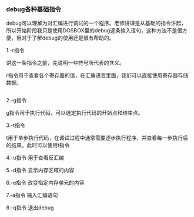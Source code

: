 ### debug各种基础指令

debug可以理解为对汇编进行调试的一个程序。老师讲课是从基础的指令讲起，所以开始阶段我只是使用DOSBOX里的debug逐条输入语句，这种方法不是很方便，但对于了解debug的使用还是很有帮助的。

1.-r指令

讲这一条指令之前，先说明一些符号所代表的含义。

r指令用于查看各个寄存器的值，在汇编语言里面，我们可以直接使用寄存器存储数据。

```assembly

```

2.-g指令

g指令用于执行代码，可以选定执行代码的开始点和结束点。

3.-t指令

t用于单步执行代码，在调试过程中通常需要逐步执行程序，并查看每一步执行后的结果，此时可以使用t指令

4.-u指令
用于查看反汇编

5.-d指令
显示内存区域的内容

6.-e指令
改变指定内存单元的内容

7.-a指令
输入汇编语句

8.-q指令
退出debug




